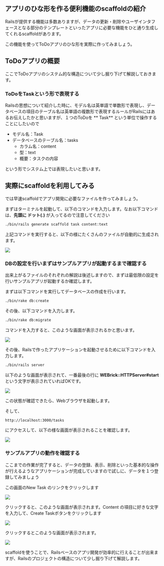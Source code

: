## アプリのひな形を作る便利機能のscaffoldの紹介

Railsが提供する機能は多数ありますが、データの更新・削除やユーザインタフェースとなる部分のテンプレートといったアプリに必要な機能をひと通り生成してくれるscaffoldがあります。

この機能を使ってToDoアプリのひな形を実際に作ってみましょう。

## ToDoアプリの概要

ここでToDoアプリのシステム的な構造について少し掘り下げて解説しておきます。

### ToDoをTaskという形で表現する

Railsの思想について紹介した時に、モデル名は英単語で単数形で表現し、データベースの項目のテーブル名は英単語の複数形で表現するルールがRailsにはあるお伝えしたかと思いますが、１つのToDoを ** Task** という単位で操作することにしたいので

- モデル名：Task
- データベースのテーブル名：tasks
    - カラム名：content
    - 型：text
    - 概要：タスクの内容

という形でシステム上では表現したいと思います。

## 実際にscaffoldを利用してみる

では早速scaffoldでアプリ開発に必要なファイルを作ってみましょう。

まずはターミナルを起動して、以下のコマンドを入力します。なお以下コマンドは、**先頭に ドット(.)** が入ってるので注意してください

```sh
./bin/rails generate scaffold task content:text
```

上記コマンドを実行すると、以下の様にたくさんのファイルが自動的に生成されます。

![](../image/terminal01.gif)

### DBの設定を行いまずはサンプルアプリが起動するまで確認する

出来上がるファイルのそれぞれの解説は後述しますので、まずは最低限の設定を行いサンプルアプリが起動するか確認します。

まずは以下コマンドを実行してデータベースの作成を行います。

```sh
./bin/rake db:create
```

その後、以下コマンドを入力します。

```sh
./bin/rake db:migrate
```

コマンドを入力すると、このような画面が表示されるかと思います。

![](../image/shot-2014-07-22-8.07.03.png)

その後、Railsで作ったアプリケーションを起動させるために以下コマンドを入力します。

```sh
./bin/rails server
```

以下のような画面が表示されて、一番最後の行に **WEBrick::HTTPServer#start** という文字が表示されていればOKです。

![](../image/shot-2014-07-22-8.40.41.png)

この状態が確認できたら、Webブラウザを起動します。

そして、

```sh
http://localhost:3000/tasks
```

にアクセスして、以下の様な画面が表示されることを確認します。

![](../image/shot-2014-07-22-8.41.11.png)

### サンプルアプリの動作を確認する

ここまでの作業が完了すると、データの登録、表示、削除といった基本的な操作が行えるようなアプリケーションが完成していますので試しに、データを１つ登録してみましょう

この画面のNew Task のリンクをクリックします

![](../image/shot-2014-07-22-8.41.11.png)

クリックすると、このような画面が表示されます。Content の項目に好きな文字を入力して、Create Taskボタンをクリックします

![](../image/shot-2014-07-22-8.41.30.png)

クリックするとこのような画面が表示されます。

![](../image/shot-2014-07-22-8.41.43.png)


scaffoldを使うことで、Railsベースのアプリ開発が効率的に行えることが出来ますが、Railsのプロジェクトの構造について少し掘り下げて解説します。
